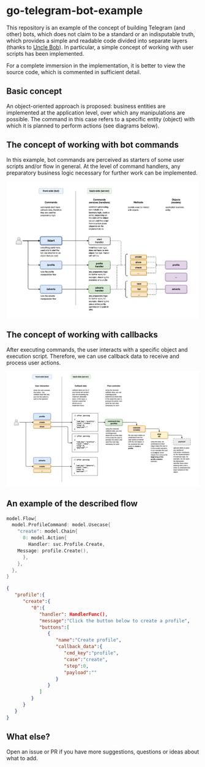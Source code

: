 # go-telegram-bot-example

This repository is an example of the concept of building Telegram (and other) bots, which does not claim to be a standard or an indisputable truth, which provides a simple and readable code divided into separate layers (thanks to [Uncle Bob](https://blog.cleancoder.com/uncle-bob/2012/08/13/the-clean-architecture.html)). In particular, a simple concept of working with user scripts has been implemented.  

For a complete immersion in the implementation, it is better to view the source code, which is commented in sufficient detail.

## Basic concept

An object-oriented approach is proposed: business entities are implemented at the application level, over which any manipulations are possible. The command in this case refers to a specific entity (object) with which it is planned to perform actions (see diagrams below).

## The concept of working with bot commands

In this example, bot commands are perceived as starters of some user scripts and/or flow in general. At the level of command handlers, any preparatory business logic necessary for further work can be implemented.

![alt text](assets/schemes-commands.png)

## The concept of working with callbacks

After executing commands, the user interacts with a specific object and execution script. Therefore, we can use callback data to receive and process user actions.

![alt text](assets/schemes-callbacks.png)

## An example of the described flow

```go
model.Flow{
  model.ProfileCommand: model.Usecase{
    "create": model.Chain{
      0: model.Action{
        Handler: svc.Profile.Create,
	Message: profile.Create(),
      },
    },
  },
}
```
```json
{
   "profile":{
      "create":{
         "0":{
            "handler": HandlerFunc(),
            "message":"Click the button below to create a profile",
            "buttons":[
               {
                  "name":"Create profile",
                  "callback_data":{
                     "cmd_key":"profile",
                     "case":"create",
                     "step":0,
                     "payload":""
                  }
               }
            ]
         }
      }
   }
}
```

## What else?

Open an issue or PR if you have more suggestions, questions or ideas about what to add.
